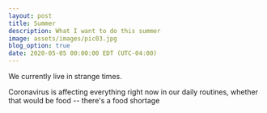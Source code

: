 ```yaml
---
layout: post
title: Summer  
description: What I want to do this summer
image: assets/images/pic03.jpg
blog_option: true
date: 2020-05-05 00:00:00 EDT (UTC-04:00)
---
```


We currently live in strange times.

Coronavirus is affecting everything right now in our daily routines, whether that would be food -- there's a food shortage